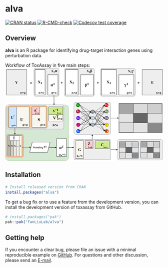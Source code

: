 
<!-- README.md is generated from README.Rmd. Please edit that file -->

# alva

<!-- badges: start -->

[![CRAN
status](https://www.r-pkg.org/badges/version/dplyr)](https://cran.r-project.org/package=dplyr)
[![R-CMD-check](https://github.com/tidyverse/dplyr/actions/workflows/R-CMD-check.yaml/badge.svg)](https://github.com/tidyverse/dplyr/actions/workflows/R-CMD-check.yaml)
[![Codecov test
coverage](https://codecov.io/gh/tidyverse/dplyr/branch/main/graph/badge.svg)](https://app.codecov.io/gh/tidyverse/dplyr?branch=main)
<!-- badges: end -->

## Overview

**alva** is an R package for identifying drug-target interaction genes using perturbation data.

Workflow of ToxAssay in five main steps:
<img src="man/figures/alva_model.jpg" width="890"/>

## Installation

``` r
# Install released version from CRAN
install.packages("alva")
```

To get a bug fix or to use a feature from the development version, you
can install the development version of toxassay from GitHub.

``` r
# install.packages("pak")
pak::pak("FanLiuLab/alva")
```

## Getting help

If you encounter a clear bug, please file an issue with a minimal
reproducible example on
[GitHub](https://github.com/ringku09/toxassay/issues). For questions and
other discussion, please send an [E-mail](mailto:ringku_740@yahoo.com).
